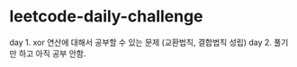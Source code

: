 # leetcode-daily-challenge


day 1. xor 연산에 대해서 공부할 수 있는 문제 (교환법칙, 결합법칙 성립)
day 2. 풀기만 하고 아직 공부 안함.
